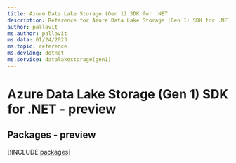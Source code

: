 ```yaml
---
title: Azure Data Lake Storage (Gen 1) SDK for .NET
description: Reference for Azure Data Lake Storage (Gen 1) SDK for .NET
author: pallavit
ms.author: pallavit
ms.data: 01/24/2023
ms.topic: reference
ms.devlang: dotnet
ms.service: datalakestorage(gen1)
---
```

# Azure Data Lake Storage (Gen 1) SDK for .NET - preview
## Packages - preview
[!INCLUDE [packages](data-lake-storage-(gen-1)-index.md)]